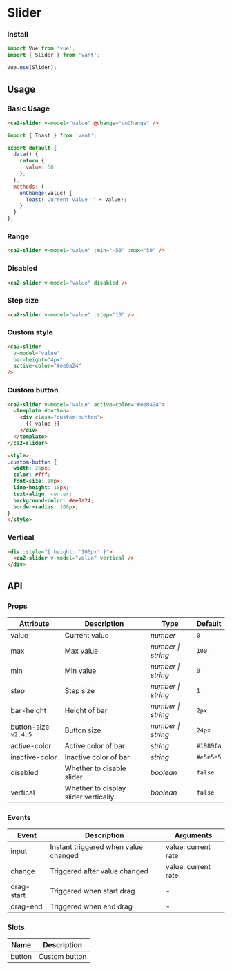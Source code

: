 # Slider

### Install

```js
import Vue from 'vue';
import { Slider } from 'vant';

Vue.use(Slider);
```

## Usage

### Basic Usage

```html
<ca2-slider v-model="value" @change="onChange" />
```

```js
import { Toast } from 'vant';

export default {
  data() {
    return {
      value: 50
    };
  },
  methods: {
    onChange(value) {
      Toast('Current value：' + value);
    }
  }
};
```

### Range

```html
<ca2-slider v-model="value" :min="-50" :max="50" />
```

### Disabled

```html
<ca2-slider v-model="value" disabled />
```

### Step size

```html
<ca2-slider v-model="value" :step="10" />
```

### Custom style

```html
<ca2-slider
  v-model="value"
  bar-height="4px"
  active-color="#ee0a24"
/>
```

### Custom button

```html
<ca2-slider v-model="value" active-color="#ee0a24">
  <template #button>
    <div class="custom-button">
      {{ value }}
    </div>
  </template>
</ca2-slider>

<style>
.custom-button {
  width: 26px;
  color: #fff;
  font-size: 10px;
  line-height: 18px;
  text-align: center;
  background-color: #ee0a24;
  border-radius: 100px;
}
</style>
```

### Vertical

```html
<div :style="{ height: '100px' }">
  <ca2-slider v-model="value" vertical />
</div>
```

## API

### Props

| Attribute | Description | Type | Default |
|------|------|------|------|
| value | Current value | *number* | `0` |
| max | Max value | *number \| string* | `100` |
| min | Min value | *number \| string* | `0` |
| step | Step size | *number \| string* | `1` |
| bar-height | Height of bar | *number \| string* | `2px` |
| button-size `v2.4.5` | Button size | *number \| string* | `24px` |
| active-color | Active color of bar | *string* | `#1989fa` |
| inactive-color | Inactive color of bar | *string* | `#e5e5e5` |
| disabled | Whether to disable slider | *boolean* | `false` |
| vertical | Whether to display slider vertically | *boolean* | `false` |

### Events

| Event | Description | Arguments |
|------|------|------|
| input | Instant triggered when value changed | value: current rate |
| change | Triggered after value changed | value: current rate |
| drag-start | Triggered when start drag | - |
| drag-end | Triggered when end drag | - |

### Slots

| Name | Description |
|------|------|
| button | Custom button |
